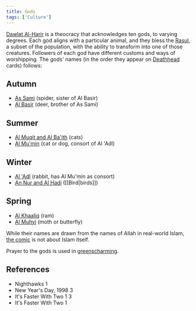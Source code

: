 ```yaml
---
title: Gods
tags: ['Culture']
---
```

[Dawlat Al-Harir](/_wiki/dawlat-al-harir.md) is a theocracy that acknowledges ten gods, to varying degrees. Each god aligns with a particular animal, and they bless the [Rasul](/_wiki/rasul.md), a subset of the population, with the ability to transform into one of those creatures. Followers of each god have different customs and ways of worshipping. The gods' names (in the order they appear on [Deathhead](/_wiki/deathhead.md) cards) follows:
## Autumn
- [As Sami](/_wiki/as-sami.md) (spider, sister of Al Basir)
- [Al Basir](/_wiki/al-basir.md) (deer, brother of As Sami)
## Summer
- [Al Muqit and Al Ba'ith](/_wiki/al-muqit-and-al-baith.md) (cats)
- [Al Mu'min](/_wiki/al-mumin.md) (cat or dog, consort of Al 'Adl)
## Winter
- [Al 'Adl](/_wiki/al-adl.md) (rabbit, has Al Mu'min as consort)
- [An Nur and Al Hadi](/_wiki/an-nur-and-al-hadi.md) ([[Bird|birds]])
## Spring
- [Al Khaaliq](/_wiki/al-khaaliq.md) (ram)
- [Al Muhyi](/_wiki/al-muhyi.md) (moth or butterfly)

While their names are drawn from the names of Allah in real-world Islam, [the comic](/_wiki/README.md) is not about Islam itself.

Prayer to the gods is used in [greenscharming](/_wiki/greenscharming.md).

## References
- Nighthawks 1
- New Year's Day, 1998 3
- It's Faster With Two 1
 3
- It's Faster With Two 1
